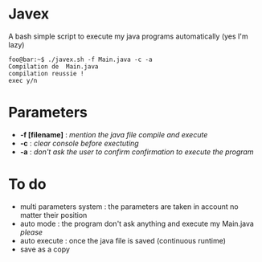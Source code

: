 # Javex
A bash simple script to execute my java programs automatically (yes I'm lazy)
```console
foo@bar:~$ ./javex.sh -f Main.java -c -a 
Compilation de  Main.java
compilation reussie !
exec y/n
```

# Parameters 
+ **-f [filename]** : _mention the java file compile and execute_
+ **-c** : _clear console before exectuting_
+ **-a** : _don't ask the user to confirm confirmation to execute the program_

# To do
- multi parameters system : the parameters are taken in account no matter their position
- auto mode : the program don't ask anything and execute my Main.java _please_
- auto execute : once the java file is saved (continuous runtime)
- save as a copy 
